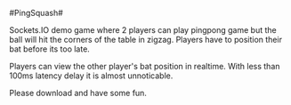 #PingSquash#

Sockets.IO demo game where 2 players can play pingpong game but the ball will hit the corners of the table in zigzag. Players have to position their bat before its too late. 

Players can view the other player's bat position in realtime. With less than 100ms latency delay it is almost unnoticable.

Please download and have some fun.

